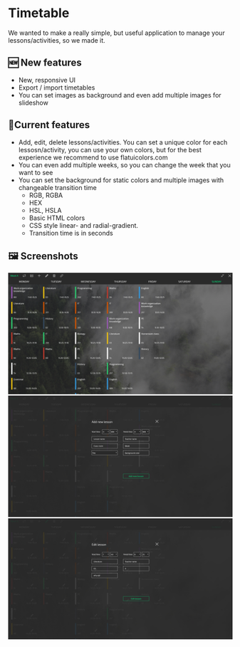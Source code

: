 # Timetable

We wanted to make a really simple, but useful application to manage your lessons/activities, so we made it.
 
##  🆕 New features
- New, responsive UI
- Export / import timetables
- You can set images as background and even add multiple images for slideshow
 
## 📝Current features
 
- Add, edit, delete lessons/activities. You can set a unique color for each lessosn/activity, you can use your own colors, but for the best experience we recommend to use flatuicolors.com
- You can even add multiple weeks, so you can change the week that you want to see
- You can set the background for static colors and multiple images with changeable transition time
    - RGB, RGBA
    - HEX
    - HSL, HSLA
    - Basic HTML colors
    - CSS style linear- and radial-gradient.
    - Transition time is in seconds
 
## 🖼️ Screenshots
 
![Screenshot 1](/screenshot1.jpg)
![Screenshot 2](/screenshot2.jpg)
![Screenshot 3](/screenshot3.jpg)
 
